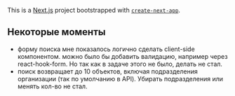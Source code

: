 This is a [Next.js](https://nextjs.org/) project bootstrapped with [`create-next-app`](https://github.com/vercel/next.js/tree/canary/packages/create-next-app).

## Некоторые моменты

- форму поиска мне показалось логично сделать client-side компонентом. можно было бы добавить валидацию, например через react-hook-form. Но так как в задаче этого не было, делать не стал.
- поиск возвращает до 10 объектов, включая подразделения организации (так по умолчанию в API). Убирать подразделения или менять кол-во не стал.
